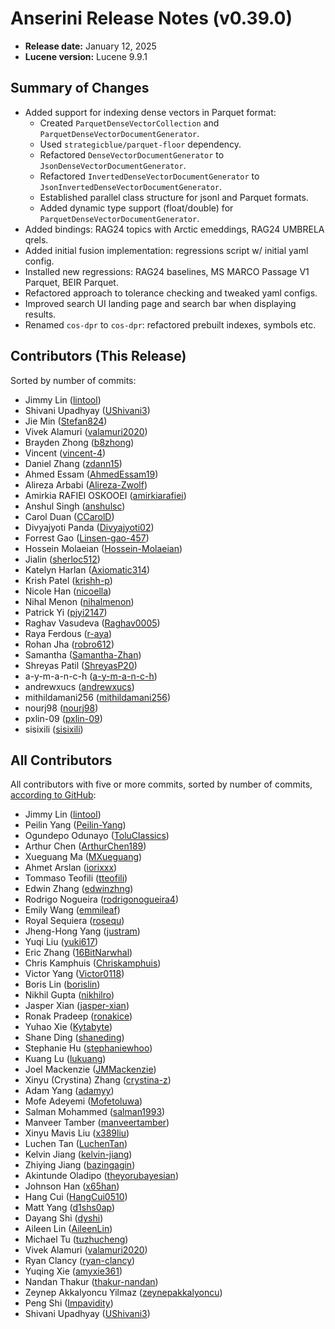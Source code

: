 # Anserini Release Notes (v0.39.0)

+ **Release date:** January 12, 2025
+ **Lucene version:** Lucene 9.9.1

## Summary of Changes

+ Added support for indexing dense vectors in Parquet format:
  + Created `ParquetDenseVectorCollection` and `ParquetDenseVectorDocumentGenerator`.
  + Used `strategicblue/parquet-floor` dependency.
  + Refactored `DenseVectorDocumentGenerator` to `JsonDenseVectorDocumentGenerator`.
  + Refactored `InvertedDenseVectorDocumentGenerator` to `JsonInvertedDenseVectorDocumentGenerator`.
  + Established parallel class structure for jsonl and Parquet formats.
  + Added dynamic type support (float/double) for `ParquetDenseVectorDocumentGenerator`.
+ Added bindings: RAG24 topics with Arctic emeddings, RAG24 UMBRELA qrels.
+ Added initial fusion implementation: regressions script w/ initial yaml config.
+ Installed new regressions: RAG24 baselines, MS MARCO Passage V1 Parquet, BEIR Parquet.
+ Refactored approach to tolerance checking and tweaked yaml configs.
+ Improved search UI landing page and search bar when displaying results.
+ Renamed `cos-dpr` to `cos-dpr`: refactored prebuilt indexes, symbols etc.

## Contributors (This Release)

Sorted by number of commits:

+ Jimmy Lin ([lintool](https://github.com/lintool))
+ Shivani Upadhyay ([UShivani3](https://github.com/UShivani3))
+ Jie Min ([Stefan824](https://github.com/Stefan824))
+ Vivek Alamuri ([valamuri2020](https://github.com/valamuri2020))
+ Brayden Zhong ([b8zhong](https://github.com/b8zhong))
+ Vincent ([vincent-4](https://github.com/vincent-4))
+ Daniel Zhang ([zdann15](https://github.com/zdann15))
+ Ahmed Essam ([AhmedEssam19](https://github.com/AhmedEssam19))
+ Alireza Arbabi ([Alireza-Zwolf](https://github.com/Alireza-Zwolf))
+ Amirkia RAFIEI OSKOOEI ([amirkiarafiei](https://github.com/amirkiarafiei))
+ Anshul Singh ([anshulsc](https://github.com/anshulsc))
+ Carol Duan ([CCarolD](https://github.com/CCarolD))
+ Divyajyoti Panda ([Divyajyoti02](https://github.com/Divyajyoti02))
+ Forrest Gao ([Linsen-gao-457](https://github.com/Linsen-gao-457))
+ Hossein Molaeian ([Hossein-Molaeian](https://github.com/Hossein-Molaeian))
+ Jialin ([sherloc512](https://github.com/sherloc512))
+ Katelyn Harlan ([Axiomatic314](https://github.com/Axiomatic314))
+ Krish Patel ([krishh-p](https://github.com/krishh-p))
+ Nicole Han ([nicoella](https://github.com/nicoella))
+ Nihal Menon ([nihalmenon](https://github.com/nihalmenon))
+ Patrick Yi ([pjyi2147](https://github.com/pjyi2147))
+ Raghav Vasudeva ([Raghav0005](https://github.com/Raghav0005))
+ Raya Ferdous ([r-aya](https://github.com/r-aya))
+ Rohan Jha ([robro612](https://github.com/robro612))
+ Samantha ([Samantha-Zhan](https://github.com/Samantha-Zhan))
+ Shreyas Patil ([ShreyasP20](https://github.com/ShreyasP20))
+ a-y-m-a-n-c-h ([a-y-m-a-n-c-h](https://github.com/a-y-m-a-n-c-h))
+ andrewxucs ([andrewxucs](https://github.com/andrewxucs))
+ mithildamani256 ([mithildamani256](https://github.com/mithildamani256))
+ nourj98 ([nourj98](https://github.com/nourj98))
+ pxlin-09 ([pxlin-09](https://github.com/pxlin-09))
+ sisixili ([sisixili](https://github.com/sisixili))

## All Contributors

All contributors with five or more commits, sorted by number of commits, [according to GitHub](https://github.com/castorini/Anserini/graphs/contributors):

+ Jimmy Lin ([lintool](https://github.com/lintool))
+ Peilin Yang ([Peilin-Yang](https://github.com/Peilin-Yang))
+ Ogundepo Odunayo ([ToluClassics](https://github.com/ToluClassics))
+ Arthur Chen ([ArthurChen189](https://github.com/ArthurChen189))
+ Xueguang Ma ([MXueguang](https://github.com/MXueguang))
+ Ahmet Arslan ([iorixxx](https://github.com/iorixxx))
+ Tommaso Teofili ([tteofili](https://github.com/tteofili))
+ Edwin Zhang ([edwinzhng](https://github.com/edwinzhng))
+ Rodrigo Nogueira ([rodrigonogueira4](https://github.com/rodrigonogueira4))
+ Emily Wang ([emmileaf](https://github.com/emmileaf))
+ Royal Sequiera ([rosequ](https://github.com/rosequ))
+ Jheng-Hong Yang ([justram](https://github.com/justram))
+ Yuqi Liu ([yuki617](https://github.com/yuki617))
+ Eric Zhang ([16BitNarwhal](https://github.com/16BitNarwhal))
+ Chris Kamphuis ([Chriskamphuis](https://github.com/Chriskamphuis))
+ Victor Yang ([Victor0118](https://github.com/Victor0118))
+ Boris Lin ([borislin](https://github.com/borislin))
+ Nikhil Gupta ([nikhilro](https://github.com/nikhilro))
+ Jasper Xian ([jasper-xian](https://github.com/jasper-xian))
+ Ronak Pradeep ([ronakice](https://github.com/ronakice))
+ Yuhao Xie ([Kytabyte](https://github.com/Kytabyte))
+ Shane Ding ([shaneding](https://github.com/shaneding))
+ Stephanie Hu ([stephaniewhoo](https://github.com/stephaniewhoo))
+ Kuang Lu ([lukuang](https://github.com/lukuang))
+ Joel Mackenzie ([JMMackenzie](https://github.com/JMMackenzie))
+ Xinyu (Crystina) Zhang ([crystina-z](https://github.com/crystina-z))
+ Adam Yang ([adamyy](https://github.com/adamyy))
+ Mofe Adeyemi ([Mofetoluwa](https://github.com/Mofetoluwa))
+ Salman Mohammed ([salman1993](https://github.com/salman1993))
+ Manveer Tamber ([manveertamber](https://github.com/manveertamber))
+ Xinyu Mavis Liu ([x389liu](https://github.com/x389liu))
+ Luchen Tan ([LuchenTan](https://github.com/LuchenTan))
+ Kelvin Jiang ([kelvin-jiang](https://github.com/kelvin-jiang))
+ Zhiying Jiang ([bazingagin](https://github.com/bazingagin))
+ Akintunde Oladipo ([theyorubayesian](https://github.com/theyorubayesian))
+ Johnson Han ([x65han](https://github.com/x65han))
+ Hang Cui ([HangCui0510](https://github.com/HangCui0510))
+ Matt Yang ([d1shs0ap](https://github.com/d1shs0ap))
+ Dayang Shi ([dyshi](https://github.com/dyshi))
+ Aileen Lin ([AileenLin](https://github.com/AileenLin))
+ Michael Tu ([tuzhucheng](https://github.com/tuzhucheng))
+ Vivek Alamuri ([valamuri2020](https://github.com/valamuri2020))
+ Ryan Clancy ([ryan-clancy](https://github.com/ryan-clancy))
+ Yuqing Xie ([amyxie361](https://github.com/amyxie361))
+ Nandan Thakur ([thakur-nandan](https://github.com/thakur-nandan))
+ Zeynep Akkalyoncu Yilmaz ([zeynepakkalyoncu](https://github.com/zeynepakkalyoncu))
+ Peng Shi ([Impavidity](https://github.com/Impavidity))
+ Shivani Upadhyay ([UShivani3](https://github.com/UShivani3))
